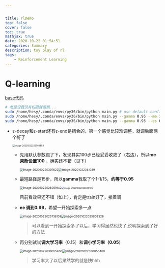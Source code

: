 ```yaml
---


title: rlDemo
top: false
cover: false
toc: true
mathjax: true
date: 2020-10-22 01:54:51
categories: Summary
description: toy play of rl
tags:
    - Reinforcement Learning
---
```




# Q-learning

[base代码](https://github.com/datawhalechina/leedeeprl-notes/blob/master/codes/Q-learning/main.py)

```bash
# 老是说我没有权限就很烦...
sudo /home/hesy/.conda/envs/py36/bin/python main.py # use default config  0.9,0.9,0.1,200,0.1,500
sudo /home/hesy/.conda/envs/py36/bin/python main.py --gamma 0.95 --me 100
sudo /home/hesy/.conda/envs/py36/bin/python main.py --gamma 0.95 --es 0.99 --me 100
```

* ε-decay和ε-start还有ε-end是耦合的，第一个感觉比较难调整，就调后面两个好了

	<img   src="https://gitee.com/HesyH/Image-Hosting/raw/master/image4typora/202010/22/031909-640019.png" alt="image-20201022023149453" style="zoom: 50%;" />

  * 先用默认参数跑了下，发现其实100步已经妥妥收敛了（右边），所以**me果断设置100** ，确实还不错（见下）
  
    <img src="https://gitee.com/HesyH/Image-Hosting/raw/master/image4typora/202010/22/030751-545506.png" alt="image-202010220307622" style="zoom: 67%;" /><img src="https://gitee.com/HesyH/Image-Hosting/raw/master/image4typora/202010/22/031416-949404.png" alt="image-20201022041939" style="zoom:67%;" />

  * 最短路径是15步，所以**gamma**我取了个1-1/15，**约等于0.95**
  
    <img src="https://gitee.com/HesyH/Image-Hosting/raw/master/image4typora/202010/22/025053-715031.png" alt="image-20201022025051942" style="zoom: 67%;" /><img src="https://gitee.com/HesyH/Image-Hosting/raw/master/image4typora/202010/22/031206-822872.png" alt="image-20201022024836105" style="zoom:50%;" />

    目前看效果还不错（如上），肯定是train好了，接着调

  * **ee 调到0.99**，希望一开始探索多一点

    <img src="https://gitee.com/HesyH/Image-Hosting/raw/master/image4typora/202010/22/031126-830561.png" alt="image-20201022025738159" style="zoom:67%;" /><img src="https://gitee.com/HesyH/Image-Hosting/raw/master/image4typora/202010/22/031206-89443.png" alt="image-20201022025802328" style="zoom:67%;" />
  
    > 可以看到一开始探索多了以后，学习得居然也快了,说明探索到了好的方法
  
  * 再分别试试**调大学习率**（0.15）和**调小学习率（0.05**）
  
    <img src="https://gitee.com/HesyH/Image-Hosting/raw/master/image4typora/202010/22/030056-455700.png" alt="image-20201022030055460" style="zoom:67%;" /><img src="https://gitee.com/HesyH/Image-Hosting/raw/master/image4typora/202010/22/030335-443486.png" alt="image-20201022030055460" style="zoom:67%;" />
  
    > 学习率大了以后果然学的就是快hhh 







